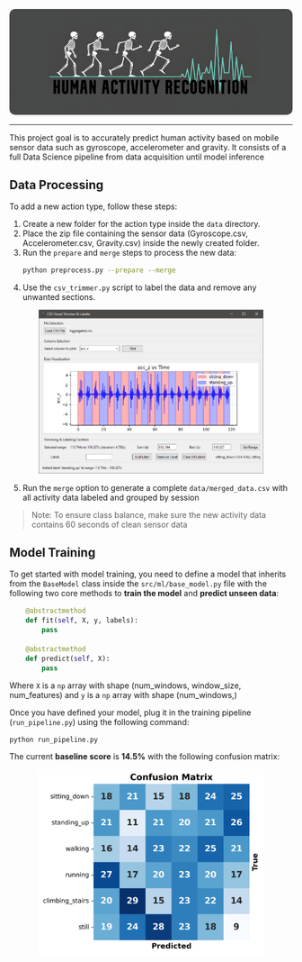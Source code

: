 <p align="center">
  <img src="images/logo.png" width="600" style="border-radius: 10px;">
</p>

---

This project goal is to accurately predict human activity based on mobile sensor data such as gyroscope, accelerometer and gravity. It consists of a full Data Science pipeline from data acquisition until model inference 

## Data Processing

To add a new action type, follow these steps:

1. Create a new folder for the action type inside the `data` directory.
2. Place the zip file containing the sensor data (Gyroscope.csv, Accelerometer.csv, Gravity.csv) inside the newly created folder.
3. Run the `prepare` and `merge` steps to process the new data:
   ```bash
   python preprocess.py --prepare --merge
   ```
4. Use the `csv_trimmer.py` script to label the data and remove any unwanted sections. 

<p align="center">
  <img src="images/labeling.png" width="400">
</p>

5. Run the `merge` option to generate a complete `data/merged_data.csv` with all activity data labeled and grouped by session

> Note: To ensure class balance, make sure the new activity data contains 60 seconds of clean sensor data

## Model Training

To get started with model training, you need to define a model that inherits from the `BaseModel` class inside the `src/ml/base_model.py` file with the following two core methods to **train the model** and **predict unseen data**:
 
```python
    @abstractmethod
    def fit(self, X, y, labels):
        pass 

    @abstractmethod
    def predict(self, X):
        pass 
```

Where `X` is a `np` array with shape (num_windows, window_size, num_features) and `y` is a `np` array with shape (num_windows,)

Once you have defined your model, plug it in the training pipeline (`run_pipeline.py`) using the following command:

```bash
python run_pipeline.py
```

The current **baseline score** is **14.5%** with the following confusion matrix:

<p align="center">
  <img src="results/Baseline_2025-09-16_23-19-15.png" width="400">
</p>
